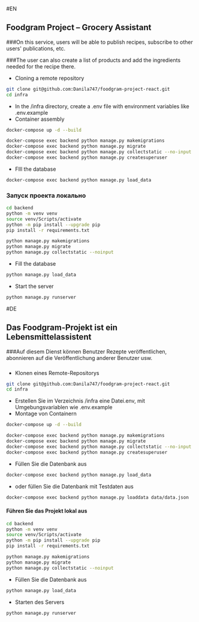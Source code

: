 #EN
## Foodgram Project – Grocery Assistant

###On this service, users will be able to publish recipes, subscribe
to other users' publications, etc.

###The user can also create a list of products and add the ingredients needed for the recipe there.

- Cloning a remote repository
```bash
git clone git@github.com:Danila747/foodgram-project-react.git
cd infra
```
- In the /infra directory, create a .env file with environment variables like .env.example
- Container assembly
```bash
docker-compose up -d --build
```
```bash
docker-compose exec backend python manage.py makemigrations
docker-compose exec backend python manage.py migrate
docker-compose exec backend python manage.py collectstatic --no-input
docker-compose exec backend python manage.py createsuperuser
```
- FIll the database
```bash
docker-compose exec backend python manage.py load_data
```

### Запуск проекта локально

```bash
cd backend
python -m venv venv
source venv/Scripts/activate
python -m pip install --upgrade pip
pip install -r requirements.txt
```
```bash
python manage.py makemigrations
python manage.py migrate
python manage.py collectstatic --noinput
```
- Fill the database
```bash
python manage.py load_data
```

- Start the server
```bash
python manage.py runserver 
```

#DE
## Das Foodgram-Projekt ist ein Lebensmittelassistent

###Auf diesem Dienst können Benutzer Rezepte veröffentlichen, abonnieren 
auf die Veröffentlichung anderer Benutzer usw.

###

- Klonen eines Remote-Repositorys
```bash
git clone git@github.com:Danila747/foodgram-project-react.git
cd infra
```
- Erstellen Sie im Verzeichnis /infra eine Datei.env, mit Umgebungsvariablen wie .env.example
- Montage von Containern
```bash
docker-compose up -d --build
```
```bash
docker-compose exec backend python manage.py makemigrations
docker-compose exec backend python manage.py migrate
docker-compose exec backend python manage.py collectstatic --no-input
docker-compose exec backend python manage.py createsuperuser
```
- Füllen Sie die Datenbank aus
```bash
docker-compose exec backend python manage.py load_data
```
- oder füllen Sie die Datenbank mit Testdaten aus
```bash
docker-compose exec backend python manage.py loaddata data/data.json 
```
#### Führen Sie das Projekt lokal aus

```bash
cd backend
python -m venv venv
source venv/Scripts/activate
python -m pip install --upgrade pip
pip install -r requirements.txt
```
```bash
python manage.py makemigrations
python manage.py migrate
python manage.py collectstatic --noinput
```
- Füllen Sie die Datenbank aus
```bash
python manage.py load_data
```

- Starten des Servers
```bash
python manage.py runserver 
```

